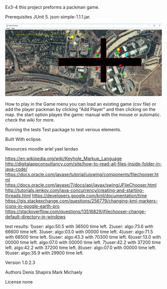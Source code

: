 Ex3-4
this project preforms a packman game.

Prerequisites
JUnit 5.
json-simple-1.1.1.jar.

![alt text](https://github.com/aripash/Super-Packman/blob/master/Capture.PNG)

How to play
in the Game menu you can load an existing game (csv file)
or add the player packman by clicking "Add Player" and then clicking on the map.
the start option playes the game:
manual with the mouse or automatic.
check the wiki for more.

Running the tests
Test package to test verious elements.

Built With
eclipse.

Resources
moodle ariel yael landao    

https://en.wikipedia.org/wiki/Keyhole_Markup_Language
http://digitalappconsultancy.com/site/how-to-read-all-files-inside-folder-in-java-code/
https://docs.oracle.com/javase/tutorial/uiswing/components/filechooser.html
https://docs.oracle.com/javase/7/docs/api/javax/swing/JFileChooser.html
http://tutorials.jenkov.com/java-concurrency/creating-and-starting-threads.html
https://developers.google.com/kml/documentation/time
https://gis.stackexchange.com/questions/256779/changing-kml-markers-icons-in-google-earth-pro
https://stackoverflow.com/questions/13516829/jfilechooser-change-default-directory-in-windows

test results:
1)user: algo:50.5 with 36500 time left.
2)user: algo:73.6 with 66600 time left.
3)user: algo:03.0 with 00000 time left.
4)user: algo:71.5 with 68500 time left.
5)user: algo:43.3 with 70300 time left.
6)user:13.0 with 00000 time left. algo:07.0 with 00000 time left.
7)user:42.2 with 37200 time left. algo:42.2 with 37200 time left.
8)user: algo:07.0 with 00000 time left.
9)user: algo:35.9 with 29900 time left.

Version
1.0.2.3

Authors
Denis Shapira
Mark Michaely

License
none
